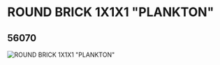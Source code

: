 # ROUND BRICK 1X1X1 "PLANKTON"
## 56070
![ROUND BRICK 1X1X1 "PLANKTON"](https://lc-www-live-s.legocdn.com/media/bricks/5/2/4293287.jpg)